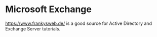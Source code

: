 # Microsoft Exchange

<https://www.frankysweb.de/> is a good source for Active Directory and Exchange Server tutorials.
